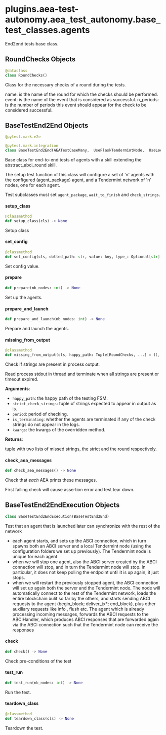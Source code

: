 <a id="plugins.aea-test-autonomy.aea_test_autonomy.base_test_classes.agents"></a>

# plugins.aea-test-autonomy.aea`_`test`_`autonomy.base`_`test`_`classes.agents

End2end tests base class.

<a id="plugins.aea-test-autonomy.aea_test_autonomy.base_test_classes.agents.RoundChecks"></a>

## RoundChecks Objects

```python
@dataclass
class RoundChecks()
```

Class for the necessary checks of a round during the tests.

name: is the name of the round for which the checks should be performed.
event: is the name of the event that is considered as successful.
n_periods: is the number of periods this event should appear for the check to be considered successful.

<a id="plugins.aea-test-autonomy.aea_test_autonomy.base_test_classes.agents.BaseTestEnd2End"></a>

## BaseTestEnd2End Objects

```python
@pytest.mark.e2e

@pytest.mark.integration
class BaseTestEnd2End(AEATestCaseMany,  UseFlaskTendermintNode,  UseLocalIpfs)
```

Base class for end-to-end tests of agents with a skill extending the abstract_abci_round skill.

The setup test function of this class will configure a set of 'n'
agents with the configured (agent_package) agent, and a Tendermint network
of 'n' nodes, one for each agent.

Test subclasses must set `agent_package`, `wait_to_finish` and `check_strings`.

<a id="plugins.aea-test-autonomy.aea_test_autonomy.base_test_classes.agents.BaseTestEnd2End.setup_class"></a>

#### setup`_`class

```python
@classmethod
def setup_class(cls) -> None
```

Setup class

<a id="plugins.aea-test-autonomy.aea_test_autonomy.base_test_classes.agents.BaseTestEnd2End.set_config"></a>

#### set`_`config

```python
@classmethod
def set_config(cls, dotted_path: str, value: Any, type_: Optional[str] = None, aev: bool = True) -> Result
```

Set config value.

<a id="plugins.aea-test-autonomy.aea_test_autonomy.base_test_classes.agents.BaseTestEnd2End.prepare"></a>

#### prepare

```python
def prepare(nb_nodes: int) -> None
```

Set up the agents.

<a id="plugins.aea-test-autonomy.aea_test_autonomy.base_test_classes.agents.BaseTestEnd2End.prepare_and_launch"></a>

#### prepare`_`and`_`launch

```python
def prepare_and_launch(nb_nodes: int) -> None
```

Prepare and launch the agents.

<a id="plugins.aea-test-autonomy.aea_test_autonomy.base_test_classes.agents.BaseTestEnd2End.missing_from_output"></a>

#### missing`_`from`_`output

```python
@classmethod
def missing_from_output(cls, happy_path: Tuple[RoundChecks, ...] = (), strict_check_strings: Tuple[str, ...] = (), period: int = 1, is_terminating: bool = True, **kwargs: Any, ,) -> Tuple[List[str], List[str]]
```

Check if strings are present in process output.

Read process stdout in thread and terminate when all strings are present or timeout expired.

**Arguments**:

- `happy_path`: the happy path of the testing FSM.
- `strict_check_strings`: tuple of strings expected to appear in output as is.
- `period`: period of checking.
- `is_terminating`: whether the agents are terminated if any of the check strings do not appear in the logs.
- `kwargs`: the kwargs of the overridden method.

**Returns**:

tuple with two lists of missed strings, the strict and the round respectively.

<a id="plugins.aea-test-autonomy.aea_test_autonomy.base_test_classes.agents.BaseTestEnd2End.check_aea_messages"></a>

#### check`_`aea`_`messages

```python
def check_aea_messages() -> None
```

Check that *each* AEA prints these messages.

First failing check will cause assertion error and test tear down.

<a id="plugins.aea-test-autonomy.aea_test_autonomy.base_test_classes.agents.BaseTestEnd2EndExecution"></a>

## BaseTestEnd2EndExecution Objects

```python
class BaseTestEnd2EndExecution(BaseTestEnd2End)
```

Test that an agent that is launched later can synchronize with the rest of the network

- each agent starts, and sets up the ABCI connection, which in turn spawns both an ABCI
  server and a local Tendermint node (using the configuration folders we set up previously).
  The Tendermint node is unique for each agent
- when we will stop one agent, also the ABCI server created by the ABCI connection will
  stop, and in turn the Tendermint node will stop. In particular, it does not keep polling
  the endpoint until it is up again, it just stops.
- when we will restart the previously stopped agent, the ABCI connection will set up again
  both the server and the Tendermint node. The node will automatically connect to the rest
  of the Tendermint network, loads the entire blockchain bulit so far by the others, and
  starts sending ABCI requests to the agent (begin_block; deliver_tx*; end_block), plus
  other auxiliary requests like info , flush etc. The agent which is already processing
  incoming messages, forwards the ABCI requests to the ABCIHandler, which produces ABCI
  responses that are forwarded again via the ABCI connection such that the Tendermint
  node can receive the responses

<a id="plugins.aea-test-autonomy.aea_test_autonomy.base_test_classes.agents.BaseTestEnd2EndExecution.check"></a>

#### check

```python
def check() -> None
```

Check pre-conditions of the test

<a id="plugins.aea-test-autonomy.aea_test_autonomy.base_test_classes.agents.BaseTestEnd2EndExecution.test_run"></a>

#### test`_`run

```python
def test_run(nb_nodes: int) -> None
```

Run the test.

<a id="plugins.aea-test-autonomy.aea_test_autonomy.base_test_classes.agents.BaseTestEnd2EndExecution.teardown_class"></a>

#### teardown`_`class

```python
@classmethod
def teardown_class(cls) -> None
```

Teardown the test.

